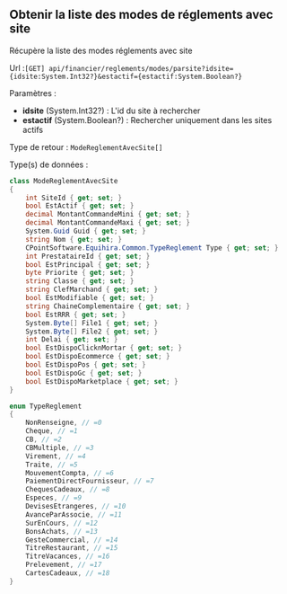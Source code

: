 ## <span id='obtenirmodesreglementsavecsite'>Obtenir la liste des modes de réglements avec site</span>

Récupère la liste des modes réglements avec site

Url :`[GET] api/financier/reglements/modes/parsite?idsite={idsite:System.Int32?}&estactif={estactif:System.Boolean?}`

Paramètres : 

- **idsite** (System.Int32?) : L'id du site à rechercher
- **estactif** (System.Boolean?) : Rechercher uniquement dans les sites actifs

Type de retour : `ModeReglementAvecSite[]`

Type(s) de données :

```csharp
class ModeReglementAvecSite
{
	int SiteId { get; set; }
	bool EstActif { get; set; }
	decimal MontantCommandeMini { get; set; }
	decimal MontantCommandeMaxi { get; set; }
	System.Guid Guid { get; set; }
	string Nom { get; set; }
	CPointSoftware.Equihira.Common.TypeReglement Type { get; set; }
	int PrestataireId { get; set; }
	bool EstPrincipal { get; set; }
	byte Priorite { get; set; }
	string Classe { get; set; }
	string ClefMarchand { get; set; }
	bool EstModifiable { get; set; }
	string ChaineComplementaire { get; set; }
	bool EstRRR { get; set; }
	System.Byte[] File1 { get; set; }
	System.Byte[] File2 { get; set; }
	int Delai { get; set; }
	bool EstDispoClicknMortar { get; set; }
	bool EstDispoEcommerce { get; set; }
	bool EstDispoPos { get; set; }
	bool EstDispoGc { get; set; }
	bool EstDispoMarketplace { get; set; }
}

enum TypeReglement
{
	NonRenseigne, // =0
	Cheque, // =1
	CB, // =2
	CBMultiple, // =3
	Virement, // =4
	Traite, // =5
	MouvementCompta, // =6
	PaiementDirectFournisseur, // =7
	ChequesCadeaux, // =8
	Especes, // =9
	DevisesEtrangeres, // =10
	AvanceParAssocie, // =11
	SurEnCours, // =12
	BonsAchats, // =13
	GesteCommercial, // =14
	TitreRestaurant, // =15
	TitreVacances, // =16
	Prelevement, // =17
	CartesCadeaux, // =18
}

```

